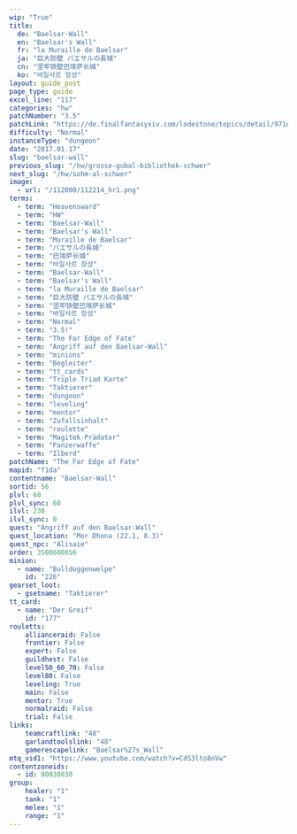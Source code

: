 ```yaml
---
wip: "True"
title:
  de: "Baelsar-Wall"
  en: "Baelsar's Wall"
  fr: "la Muraille de Baelsar"
  ja: "巨大防壁 バエサルの長城"
  cn: "坚牢铁壁巴埃萨长城"
  ko: "바일사르 장성"
layout: guide_post
page_type: guide
excel_line: "117"
categories: "hw"
patchNumber: "3.5"
patchLink: "https://de.finalfantasyxiv.com/lodestone/topics/detail/971dc0e166b34d62045938bc58e11d5711df36aa"
difficulty: "Normal"
instanceType: "dungeon"
date: "2017.01.17"
slug: "baelsar-wall"
previous_slug: "/hw/grosse-gubal-bibliothek-schwer"
next_slug: "/hw/sohm-al-schwer"
image:
  - url: "/112000/112214_hr1.png"
terms:
  - term: "Heavensward"
  - term: "HW"
  - term: "Baelsar-Wall"
  - term: "Baelsar's Wall"
  - term: "Muraille de Baelsar"
  - term: "バエサルの長城"
  - term: "巴埃萨长城"
  - term: "바일사르 장성"
  - term: "Baelsar-Wall"
  - term: "Baelsar's Wall"
  - term: "la Muraille de Baelsar"
  - term: "巨大防壁 バエサルの長城"
  - term: "坚牢铁壁巴埃萨长城"
  - term: "바일사르 장성"
  - term: "Normal"
  - term: "3.5!"
  - term: "The Far Edge of Fate"
  - term: "Angriff auf den Baelsar-Wall"
  - term: "minions"
  - term: "Begleiter"
  - term: "tt_cards"
  - term: "Triple Triad Karte"
  - term: "Taktierer"
  - term: "dungeon"
  - term: "leveling"
  - term: "mentor"
  - term: "Zufallsinhalt"
  - term: "roulette"
  - term: "Magitek-Prädator"
  - term: "Panzerwaffe"
  - term: "Ilberd"
patchName: "The Far Edge of Fate"
mapid: "f1da"
contentname: "Baelsar-Wall"
sortid: 56
plvl: 60
plvl_sync: 60
ilvl: 230
ilvl_sync: 0
quest: "Angriff auf den Baelsar-Wall"
quest_location: "Mor Dhona (22.1, 8.3)"
quest_npc: "Alisaie"
order: 3500600056
minion:
  - name: "Bulldoggenwelpe"
    id: "226"
gearset_loot:
  - gsetname: "Taktierer"
tt_card:
  - name: "Der Greif"
    id: "177"
rouletts:
    allianceraid: False
    frontier: False
    expert: False
    guildhest: False
    level50_60_70: False
    level80: False
    leveling: True
    main: False
    mentor: True
    normalraid: False
    trial: False
links:
    teamcraftlink: "48"
    garlandtoolslink: "48"
    gamerescapelink: "Baelsar%27s_Wall"
mtq_vid1: "https://www.youtube.com/watch?v=CdS3lto8nVw"
contentzoneids:
  - id: 80030030
group:
    healer: "1"
    tank: "1"
    melee: "1"
    range: "1"
---
```


